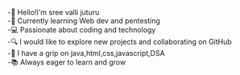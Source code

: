 -👋 Hello!I'm sree valli juturu                                                                                                      
-🌱 Currently learning Web dev and pentesting                                                                                                                                    
-💻 Passionate about coding and technology     
-🔍 I would like to explore new projects and collaborating on GitHub    
-🚀 I have a grip on java,html,css,javascript,DSA        
-📚 Always eager to learn and grow

<!---
sreevallijuturu/sreevallijuturu is a ✨ special ✨ repository because its `README.md` (this file) appears on your GitHub profile.
You can click the Preview link to take a look at your changes.
--->

